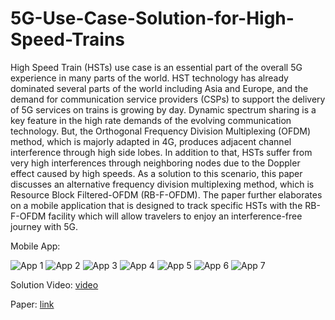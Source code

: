 # 5G-Use-Case-Solution-for-High-Speed-Trains

High Speed Train (HSTs) use case is an essential part of the overall 5G experience in many parts of the world. HST technology has already dominated several parts of the world including Asia and Europe, and the demand for communication service providers (CSPs) to support the delivery of 5G services on trains is growing by day. Dynamic spectrum sharing is a key feature in the high rate demands of the evolving communication technology. But, the Orthogonal Frequency Division Multiplexing (OFDM) method, which is majorly adapted in 4G, produces adjacent channel interference through high side lobes. In addition to that, HSTs suffer from very high interferences through neighboring nodes due to the Doppler effect caused by high speeds. As a solution to this scenario, this paper discusses an alternative frequency division multiplexing method, which is Resource Block Filtered-OFDM (RB-F-OFDM). The paper further elaborates on a mobile application that is designed to track specific HSTs with the RB-F-OFDM facility which will allow travelers to enjoy an interference-free journey with 5G. 

Mobile App:

![App 1](https://github.com/Mithara99/5G-Use-Case-Solution-for-High-Speed-Trains/assets/109811098/be3b62d4-ef64-425a-96ef-fc9b860dd4bf)
![App 2](https://github.com/Mithara99/5G-Use-Case-Solution-for-High-Speed-Trains/assets/109811098/e40c9b2d-f367-4531-8edd-5bfe43848cda)
![App 3](https://github.com/Mithara99/5G-Use-Case-Solution-for-High-Speed-Trains/assets/109811098/0c526c4c-e41c-40bf-aa4c-4734dc06c1fa)
![App 4](https://github.com/Mithara99/5G-Use-Case-Solution-for-High-Speed-Trains/assets/109811098/1f3e98c2-d1ac-4b70-81fa-d9562efd2b57)
![App 5](https://github.com/Mithara99/5G-Use-Case-Solution-for-High-Speed-Trains/assets/109811098/8341f9e1-7dab-46b0-ac00-876459dbb4df)
![App 6](https://github.com/Mithara99/5G-Use-Case-Solution-for-High-Speed-Trains/assets/109811098/fa086465-b078-48cb-aabd-36d77c99f951)
![App 7](https://github.com/Mithara99/5G-Use-Case-Solution-for-High-Speed-Trains/assets/109811098/8d53d3db-2fac-4019-b966-3f25053353b9)


Solution Video:
[video](https://drive.google.com/file/d/1_5NEqIPfcEVdB9U5SLZu0orcHA_jtoj1/view?usp=sharing)

Paper: 
[link](https://www.overleaf.com/read/ywdshfvkqpkv#710d3b)  
